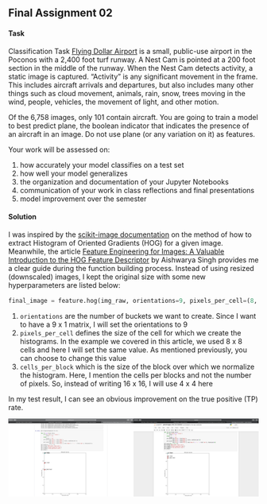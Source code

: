 ## Final Assignment 02

#### Task
Classification Task
[Flying Dollar Airport](http://flyingdollar.com/) is a small, public-use airport in the Poconos with a 2,400 foot turf runway. A Nest Cam is pointed at a 200 foot section in the middle of the runway. When the Nest Cam detects activity, a static image is captured. “Activity” is any significant movement in the frame. This includes aircraft arrivals and departures, but also includes many other things such as cloud movement, animals, rain, snow, trees moving in the wind, people, vehicles, the movement of light, and other motion. 

Of the 6,758 images, only 101 contain aircraft. You are going to train a model to best predict plane, the boolean indicator that indicates the presence of an aircraft in an image. Do not use plane (or any variation on it) as features. 

Your work will be assessed on: 
1. how accurately your model classifies on a test set
2. how well your model generalizes
3. the organization and documentation of your Jupyter Notebooks
4. communication of your work in class reflections and final presentations
5. model improvement over the semester

#### Solution
I was inspired by the [scikit-image documentation](https://scikit-image.org/docs/stable/api/skimage.feature.html#skimage.feature.hog) on the method of how to extract Histogram of Oriented Gradients (HOG) for a given image. Meanwhile, the article [Feature Engineering for Images: A Valuable Introduction to the HOG Feature Descriptor](https://www.analyticsvidhya.com/blog/2019/09/feature-engineering-images-introduction-hog-feature-descriptor/) by Aishwarya Singh provides me a clear guide during the function building process. Instead of using resized (downscaled) images, I kept the original size with some new hyperparameters are listed below:

```python
final_image = feature.hog(img_raw, orientations=9, pixels_per_cell=(8, 8), cells_per_block=(4, 4), block_norm='L2-Hys', visualize=False, transform_sqrt=False, feature_vector=True, multichannel=None)
```

1. `orientations` are the number of buckets we want to create. Since I want to have a 9 x 1 matrix, I will set the orientations to 9
2. `pixels_per_cell` defines the size of the cell for which we create the histograms. In the example we covered in this article, we used 8 x 8 cells and here I will set the same value. As mentioned previously, you can choose to change this value
3. `cells_per_block` which is the size of the block over which we normalize the histogram. Here, I mention the cells per blocks and not the number of pixels. So, instead of writing 16 x 16, I will use 4 x 4 here

In my test result, I can see an obvious improvement on the true positive (TP) rate.

<img src="https://github.com/yujunmjiang/machine-learning-spring-20/blob/master/final_assignment_2_optional_iteration_1/image/comparison.png">

